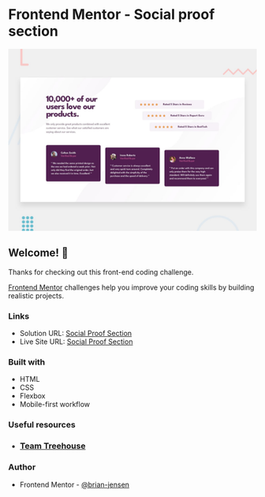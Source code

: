 # Frontend Mentor - Social proof section

![Design preview for the Social proof section coding challenge](./design/desktop-preview.jpg)

## Welcome! 👋

Thanks for checking out this front-end coding challenge.

[Frontend Mentor](https://www.frontendmentor.io) challenges help you improve your coding skills by building realistic projects.

### Links

- Solution URL: [Social Proof Section](https://github.com/social-proof-section)
- Live Site URL: [Social Proof Section](https://brian-jensen.github.io/social-proof-section/)

### Built with

- HTML
- CSS
- Flexbox
- Mobile-first workflow

### Useful resources

- ### [Team Treehouse](https://teamtreehouse.com/)

### Author

- Frontend Mentor - [@brian-jensen](https://www.frontendmentor.io/profile/brian-jensen)